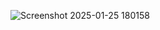 ![Screenshot 2025-01-25 180158](https://github.com/user-attachments/assets/b45cc696-afe6-4764-b668-a201f15aeee4)
